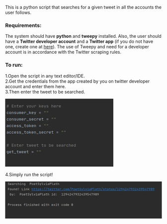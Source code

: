 This is a python script that searches for a given tweet in all the accounts the user follows.

### Requirements:
The system should have **python** and **tweepy** installed. Also, the user should have a **Twitter developer account** and a **Twitter app** (if you do not have one, create one at [here](https://developer.twitter.com)). The use of Tweepy and need for a developer account is in accordance with the Twitter scraping rules.

### To run:
1.Open the script in any text editor/IDE.  
2.Get the credentials from the app created by you on twitter developer account and enter them here.  
3.Then enter the tweet to be searched.  

![Entering information](Enter_info.jpg?raw=true)  


4.Simply run the script!  


![Output](https://raw.githubusercontent.com/HarshCasper/Rotten-Scripts/9fba0edecfa37b981bc78d3f8fb394ca0cfad54b/Python/Find_Tweet/Result.jpg)


